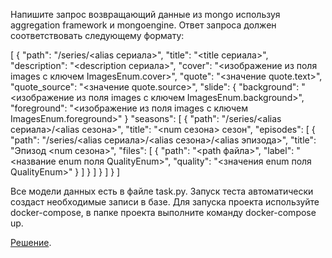 Напишите запрос возвращающий данные из mongo используя aggregation framework и mongoengine. Ответ запроса должен соответствовать следующему формату:

  [
    {
      "path": "/series/<alias сериала>",
      "title": "<title сериала>",
      "description": "<description сериала>",
      "cover": "<изображение из поля images с ключем ImagesEnum.cover>",
      "quote": "<значение quote.text>",
      "quote_source": "<значение quote.source>",
      "slide": {
        "background": "<изображение из поля images с ключем ImagesEnum.background>",
        "foreground": "<изображение из поля images с ключем ImagesEnum.foreground>"
      }
      "seasons": [
        {
          "path": "/series/<alias сериала>/<alias сезона>",
          "title": "<num сезона> сезон",
          "episodes": [
            {
              "path": "/series/<alias сериала>/<alias сезона>/<alias эпизода>",
              "title": "Эпизод <num сезона>",
              "files": [
                {
                  "path": "<path файла>",
                  "label": "<название enum поля QualityEnum>",
                  "quality": "<значения enum поля QualityEnum>"
                }
              ]
            }
          ]
        }
      ]
    }
  ]

Все модели данных есть в файле task.py. Запуск теста автоматически создаст необходимые записи в базе. Для запуска проекта используйте docker-compose, в папке проекта выполните команду docker-compose up.

[Решение](https://github.com/mxmaslin/Test-tasks/blob/master/solutions/python/passport_validator.py "Решение задания на получение из MongoDB данных и их форматирование").

